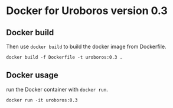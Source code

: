 # Docker for Uroboros version 0.3

## Docker build


Then use `docker build` to build the docker image from Dockerfile.

```shell
docker build -f Dockerfile -t uroboros:0.3 .
```

## Docker usage

run the Docker container with `docker run`.

```shell
docker run -it uroboros:0.3
```
